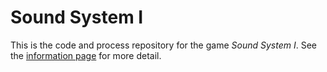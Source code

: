 # Sound System I

This is the code and process repository for the game *Sound System I*. See the [information page](info/) for more detail.

